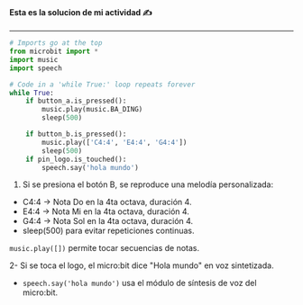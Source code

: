 #### Esta es la solucion de mi actividad ✍️
---

``` py
# Imports go at the top
from microbit import *
import music
import speech

# Code in a 'while True:' loop repeats forever
while True:
    if button_a.is_pressed():
        music.play(music.BA_DING)
        sleep(500)

    if button_b.is_pressed():
        music.play(['C4:4', 'E4:4', 'G4:4'])
        sleep(500)
    if pin_logo.is_touched():
        speech.say('hola mundo')
```

1. Si se presiona el botón B, se reproduce una melodía personalizada:
- C4:4 → Nota Do en la 4ta octava, duración 4.
- E4:4 → Nota Mi en la 4ta octava, duración 4.
- G4:4 → Nota Sol en la 4ta octava, duración 4.
- sleep(500) para evitar repeticiones continuas.


`music.play([])` permite tocar secuencias de notas.

2- Si se toca el logo, el micro:bit dice "Hola mundo" en voz sintetizada.

- `speech.say('hola mundo')` usa el módulo de síntesis de voz del micro:bit.